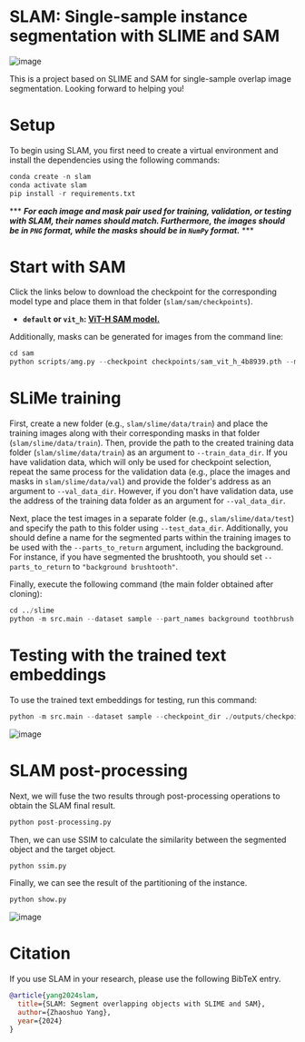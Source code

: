 # SLAM: Single-sample instance segmentation with SLIME and SAM
![image](https://github.com/user-attachments/assets/252e3d93-bb06-4979-93d9-436792f29126)

This is a project based on SLIME and SAM for single-sample overlap image segmentation. Looking forward to helping you!
# Setup
To begin using SLAM, you first need to create a virtual environment and install the dependencies using the following commands:
```python
conda create -n slam
conda activate slam
pip install -r requirements.txt
```
*** ***For each image and mask pair used for training, validation, or testing with SLAM, their names should match. Furthermore, the images should be in `PNG` format, while the masks should be in `NumPy` format.*** ***
# Start with SAM
Click the links below to download the checkpoint for the corresponding model type and place them in that folder (`slam/sam/checkpoints`).
- **`default` or `vit_h`: [ViT-H SAM model.](https://dl.fbaipublicfiles.com/segment_anything/sam_vit_h_4b8939.pth)**

Additionally, masks can be generated for images from the command line:
```python
cd sam
python scripts/amg.py --checkpoint checkpoints/sam_vit_h_4b8939.pth --model-type vit_h --input ./toothbrush --output ./output
```
# SLiMe training
First, create a new folder (e.g., `slam/slime/data/train`) and place the training images along with their corresponding masks in that folder (`slam/slime/data/train`). Then, provide the path to the created training data folder (`slam/slime/data/train`) as an argument to `--train_data_dir`. If you have validation data, which will only be used for checkpoint selection, repeat the same process for the validation data (e.g., place the images and masks in `slam/slime/data/val`) and provide the folder's address as an argument to `--val_data_dir`. However, if you don't have validation data, use the address of the training data folder as an argument for `--val_data_dir`.

Next, place the test images in a separate folder (e.g., `slam/slime/data/test`) and specify the path to this folder using `--test_data_dir`. Additionally, you should define a name for the segmented parts within the training images to be used with the `--parts_to_return` argument, including the background. For instance, if you have segmented the brushtooth, you should set `--parts_to_return` to `"background brushtooth"`.

Finally, execute the following command (the main folder obtained after cloning):
```python
cd ../slime
python -m src.main --dataset sample --part_names background toothbrush --train_data_dir ./datasets/toothbrush/train_1 --val_data_dir ./datasets/toothbrush/val --test_data_dir ./datasets/toothbrush/test --train 
```
# Testing with the trained text embeddings
To use the trained text embeddings for testing, run this command:
```python
python -m src.main --dataset sample --checkpoint_dir ./outputs/checkpoints/version_0 --test_data_dir ./dataset/toothbrush/mytest --save_test_predictions
```
![image](https://github.com/user-attachments/assets/b2428632-676d-4851-ac5e-bf540caedd11)
# SLAM post-processing
Next, we will fuse the two results through post-processing operations to obtain the SLAM final result.
```python
python post-processing.py
```
Then, we can use SSIM to calculate the similarity between the segmented object and the target object.
```python
python ssim.py
```
Finally, we can see the result of the partitioning of the instance.
```python
python show.py
```
![image](https://github.com/user-attachments/assets/d2a41a41-dcc7-400a-8124-012e34b8a187)
# Citation
If you use SLAM in your research, please use the following BibTeX entry.
``` bibtex
@article{yang2024slam,
  title={SLAM: Segment overlapping objects with SLIME and SAM},
  author={Zhaoshuo Yang},
  year={2024}
}
```
